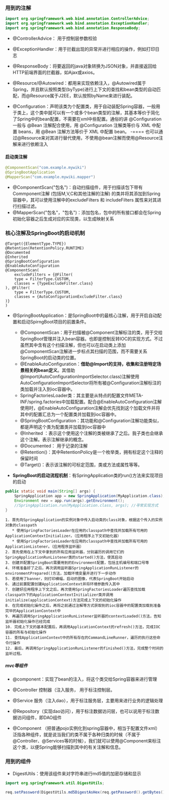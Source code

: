 ### 用到的注解

~~~java
import org.springframework.web.bind.annotation.ControllerAdvice;
import org.springframework.web.bind.annotation.ExceptionHandler;
import org.springframework.web.bind.annotation.ResponseBody;
~~~

* @ControllerAdvice： 用于控制层参数校验
* @ExceptionHandler：用于拦截出现的异常并进行相应的操作，例如打印日志
* @ResponseBody：将要返回的java对象转换为JSON对象，并直接返回给HTTP前端界面的拦截器，如Ajax或axios。



* @Resource/@Autowired：都用来实现依赖注入，@Autowired属于Spring，并且默认按照类型(byType)进行上下文的查找和bean类型的自动匹配，而@Resource属于J2EE，默认按照byName来进行装配。



* @Configuration：声明该类为个配置类，用于自动装配Spring容器，一般用于类上，这个类中就可以有一个或多个bean类型的注解，其基本等价于简化了Spring中的bean配置，不需要在xml中些配置。通俗的讲 @Configuration 一般与 @Bean 注解配合使用，用 @Configuration 注解类等价与 XML 中配置 beans，用 @Bean 注解方法等价于 XML 中配置 bean。 -==== 也可以通过@Resource来对其进行替代使用，不使用@bean注解而使用@Resource注解来进行依赖注入

#### 启动类注解

~~~java
@ComponentScan("com.example.mywiki")
@SpringBootApplication
@MapperScan("com.example.mywiki.mapper")
~~~

* @ComponentScan("包名")：自动扫描组件，用于扫描该包下带有Commponent注解  (包括M,V,C和其他注解的注解)  的类并将其添加到Spring容器中，其可以使用注解中的excludeFilters 和 includeFilters 属性来对其进行扫描过滤。
* @MapperScan("包名"，"包名")：添加包名，包中的所有接口都会在Spring初始化容器之后生成对应的实现类，以生成映射关系



### 核心注解及SpringBoot的启动机制

```
@Target({ElementType.TYPE})
@Retention(RetentionPolicy.RUNTIME)
@Documented
@Inherited
@SpringBootConfiguration
@EnableAutoConfiguration
@ComponentScan(
    excludeFilters = {@Filter(
    type = FilterType.CUSTOM,
    classes = {TypeExcludeFilter.class}
), @Filter(
    type = FilterType.CUSTOM,
    classes = {AutoConfigurationExcludeFilter.class}
)}
)
```

* @SpringBootApplication：是SpringBoot中的最核心注解，用于开启自动配置和启动SpirngBoot项目的前置条件。
  * @ComponentScan：用于扫描被@Component注解标注的类，用于交给SpringBoot管理并注入bean容器。也即是控制反转IOC的实现方式。不过虽然其中含有这个扫描注解，但也可以在启动类上添加@ComponentScan注解进一步标点其扫描的范围，而不需要关系SpringBoot的启动类的位置。
  * @EnableAutoConfiguration：**借助@Import的支持，收集和注册特定场景相关的bean定义**。其借助@Import(AutoConfigurationImportSelector.class)注解使用AutoConfigurationImportSelector将所有被@Configuration注解标注的类加载并注入到ioc容器中。
  * SpringFactoriesLoader类：其主要是从特点的配置文件META-INF/spring.factories中加载配置。配合@EnableAutoConfiguration注解使用时，@EnableAutoConfiguration注解会优先找到这个加载文件并将其中的配置汇总为一个配置类并加载到ioc容器中。
  * @SpringBootConfiguration：其功能和@Configuration注解功能类似，都是声明这个类为配置类并加载到ioc容器中
  * @Inherited ：表示这个使用这个注解的类被继承了之后。我子类也会继承这个注解。表示注解继承的概念。
  * @Documented： 用于记录的注解
  * @Retention()：其中RetentionPolicy是一个枚举类，拥有标定这个注释的保留时间
  * @Target()：表示该注解的可标定范围，类或方法或属性等等。
  
* **SpringBoot的启动流程机制**：有SpringApplication类的run()方法来实现项目的启动

~~~java
public static void main(String[] args) {
    SpringApplication app = new SpringApplication(MyApplication.class);
    Environment nev = app.run(args).getEnvironment();
    //SpringApplication.run(MyApplication.class, args); //寻常实现方式
}

~~~

    1. 首先向SpringApplication的实例对象中传入启动类的class对象，根据这个传入的实例对象的classpath
       * 使用SpringFactoriesLoader在应用的classpath中查找并加载所有可用的ApplicationContextInitializer。（应用程序上下文初始化器）
       * 使用SpringFactoriesLoader在应用的classpath中查找并加载所有可用的ApplicationListener。（应用程序监听器）
    2. 首先使用在上下文中拿到的所有应用监听器，分别遍历的调用它们的SpringApplicationRunListener类的started()方法，使其启动
    3. 创建并配置SpringBoot需要用到的Environment配置，包括主机编号和端口号等
    4. 环境准备好了之后，再次调用监听器SpringApplicationRunListener的environmentPrepared()方法，加载环境变量并进行下一步动作
    5. 若使用了banner，则打印横幅，启动的图像，代表SpringBoot开始启动
    6. 通过前置配置创建ApplicationContext并将环境参数传入其中
    7. 创建好应用程序上下文之后，再次使用SpringFactoriesLoader遍历查找加载classpath下的ApplicationContextInitializer类并调用initialize(applicationContext)方法完成上下文的初始化操作
    8. 在完成初始化操作之后，再将之前通过注解等方式获取到的ioc容器中的配置类加载到准备完毕的ApplicationContext中
    9. 再遍历调用SpringApplicationRunListener监听器的contextLoaded()方法，告知监听器初始化操作已经完成
    10. 完成上下文的基本配置后，再调用ApplicationContext的refresh()方法，完成IOC容器的所有与初始化操作
    11. 查找ApplicationContext中的所有存在的CommandLineRunner，遍历的执行这些命令行操作
    12. 最后，再调用SpringApplicationRunListener的finished()方法，完成整个时间的监听过程。



##### mvc等组件

* @component：实现了bean的注入，将这个类交给Spring容器来进行管理

* @Controller 控制器（注入服务， 用于标注控制层。
* @Service 服务（注入dao），用于标注服务层，主要用来进行业务的逻辑处理
* @Repository（实现dao访问），用于标注数据访问层，也可以说用于标注数据访问组件，即DAO组件
*  @Component （把普通pojo实例化到spring容器中，相当于配置文件xml）泛指各种组件，就是说当我们的类不属于各种归类的时候（不属于@Controller、@Services等的时候），我们就可以使用@Component来标注这个类，以便Spring能够扫描到其中的有关注解和信息。



### 用到的组件

* DigestUtils：使用该组件来对字符串进行md5值的加密存储和显示

~~~java
import org.springframework.util.DigestUtils;

req.setPassword(DigestUtils.md5DigestAsHex(req.getPassword().getBytes()));
~~~


